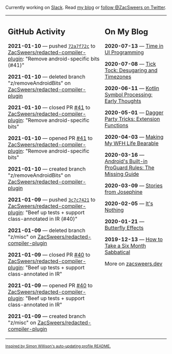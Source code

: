 Currently working on [Slack](https://slack.com/). Read [my blog](https://zacsweers.dev/) or [follow @ZacSweers on Twitter](https://twitter.com/ZacSweers).

<table><tr><td valign="top" width="60%">

## GitHub Activity
<!-- githubActivity starts -->
**2021-01-10** — pushed [`72a7f72c`](https://github.com/ZacSweers/redacted-compiler-plugin/commit/72a7f72c87dba3ace1f2425c52e68c09a9bdb051) to [ZacSweers/redacted-compiler-plugin](https://api.github.com/repos/ZacSweers/redacted-compiler-plugin): "Remove android-specific bits (#41)"

**2021-01-10** — deleted branch "z/removeAndroidBits" on [ZacSweers/redacted-compiler-plugin](https://api.github.com/repos/ZacSweers/redacted-compiler-plugin)

**2021-01-10** — closed PR [#41](https://api.github.com/repos/ZacSweers/redacted-compiler-plugin/pulls/41) to [ZacSweers/redacted-compiler-plugin](https://api.github.com/repos/ZacSweers/redacted-compiler-plugin): "Remove android-specific bits"

**2021-01-10** — opened PR [#41](https://api.github.com/repos/ZacSweers/redacted-compiler-plugin/pulls/41) to [ZacSweers/redacted-compiler-plugin](https://api.github.com/repos/ZacSweers/redacted-compiler-plugin): "Remove android-specific bits"

**2021-01-10** — created branch "z/removeAndroidBits" on [ZacSweers/redacted-compiler-plugin](https://api.github.com/repos/ZacSweers/redacted-compiler-plugin)

**2021-01-09** — pushed [`3c7c7421`](https://github.com/ZacSweers/redacted-compiler-plugin/commit/3c7c74211a686d15cc7a7aa793473c12b1b32588) to [ZacSweers/redacted-compiler-plugin](https://api.github.com/repos/ZacSweers/redacted-compiler-plugin): "Beef up tests + support class-annotated in IR (#40)"

**2021-01-09** — deleted branch "z/misc" on [ZacSweers/redacted-compiler-plugin](https://api.github.com/repos/ZacSweers/redacted-compiler-plugin)

**2021-01-09** — closed PR [#40](https://api.github.com/repos/ZacSweers/redacted-compiler-plugin/pulls/40) to [ZacSweers/redacted-compiler-plugin](https://api.github.com/repos/ZacSweers/redacted-compiler-plugin): "Beef up tests + support class-annotated in IR"

**2021-01-09** — opened PR [#40](https://api.github.com/repos/ZacSweers/redacted-compiler-plugin/pulls/40) to [ZacSweers/redacted-compiler-plugin](https://api.github.com/repos/ZacSweers/redacted-compiler-plugin): "Beef up tests + support class-annotated in IR"

**2021-01-09** — created branch "z/misc" on [ZacSweers/redacted-compiler-plugin](https://api.github.com/repos/ZacSweers/redacted-compiler-plugin)
<!-- githubActivity ends -->
</td><td valign="top" width="40%">

## On My Blog
<!-- blog starts -->
**2020-07-13** — [Time in UI Programming](https://www.zacsweers.dev/time-in-ui/)

**2020-07-08** — [Tick Tock: Desugaring and Timezones](https://www.zacsweers.dev/ticktock-desugaring-timezones/)

**2020-06-11** — [Kotlin Symbol Processing: Early Thoughts](https://www.zacsweers.dev/kotlin-symbol-processor-early-thoughts/)

**2020-05-01** — [Dagger Party Tricks: Extension Functions](https://www.zacsweers.dev/dagger-party-tricks-extension-functions/)

**2020-04-03** — [Making My WFH Life Bearable](https://www.zacsweers.dev/making-wfh-life-bearable/)

**2020-03-16** — [Android's Built-in ProGuard Rules: The Missing Guide](https://www.zacsweers.dev/android-proguard-rules/)

**2020-03-09** — [Stories from Josephine](https://www.zacsweers.dev/stories-from-josephine/)

**2020-02-05** — [It's Nothing](https://www.zacsweers.dev/its-nothing/)

**2020-01-21** — [Butterfly Effects](https://www.zacsweers.dev/butterfly-effects/)

**2019-12-13** — [How to Take a Six Month Sabbatical](https://www.zacsweers.dev/how-to-take-a-six-month-sabbatical/)
<!-- blog ends -->
More on [zacsweers.dev](https://zacsweers.dev/)
</td></tr></table>

<sub><a href="https://simonwillison.net/2020/Jul/10/self-updating-profile-readme/">Inspired by Simon Willison's auto-updating profile README.</a></sub>